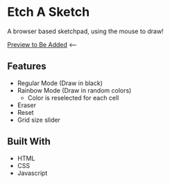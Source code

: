 # Etch A Sketch
A browser based sketchpad, using the mouse to draw!

[Preview to Be Added](#) <--

## Features
- Regular Mode (Draw in black)
- Rainbow Mode (Draw in random colors)
    - Color is reselected for each cell
- Eraser
- Reset
- Grid size slider

## Built With
- HTML
- CSS
- Javascript